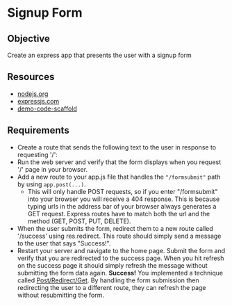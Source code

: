 Signup Form
==========

Objective
----------
Create an express app that presents the user with a signup form

Resources
---------
- <a href="http://nodejs.org/">nodejs.org</a>
- <a href="http://expressjs.com/">expressjs.com</a> 
- <a href="https://github.com/RefactorU/Jan2016-DemoCode/tree/master/week6/scaffold">demo-code-scaffold</a>

Requirements
---------
- Create a route that sends the following text to the user in response to requesting '/': 
- Run the web server and verify that the form displays when you request '/' page in your browser.
- Add a new route to your app.js file that handles the <code>"/formsubmit"</code> path by using <code>app.post(...)</code>.
    - This will only handle POST requests, so if you enter "/formsubmit" into your browser you will receive a 404 response. This is because typing urls in the address bar of your browser always generates a GET request. Express routes have to match both the url and the method (GET, POST, PUT, DELETE).
- When the user submits the form, redirect them to a new route called '/success' using res.redirect. This route should simply send a message to the user that says "Success!".
- Restart your server and navigate to the home page. Submit the form and verify that you are redirected to the success page. When you hit refresh on the success page it should simply refresh the message without submitting the form data again.
<strong>Success!</strong> You implemented a technique called <a href="http://en.wikipedia.org/wiki/Post/Redirect/Get">Post/Redirect/Get</a>. By handling the form submission then redirecting the user to a different route, they can refresh the page without resubmitting the form.